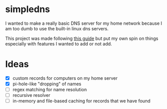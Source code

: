 # simpledns

I wanted to make a really basic DNS server for my home network because I am too dumb to use the built-in linux dns servers.

This project was made following [this guide](https://github.com/EmilHernvall/dnsguide/tree/master) but put my own spin on things especially with features I wanted to add or not add.

# Ideas

- [x] custom records for computers on my home server
- [x] pi-hole-like "dropping" of names
- [ ] regex matching for name resolution
- [ ] recursive resolver
- [ ] in-memory and file-based caching for records that we have found
